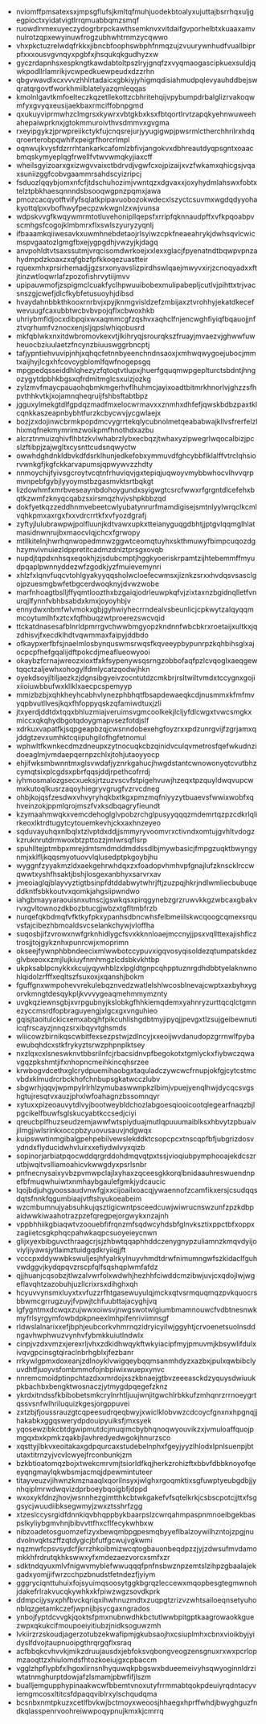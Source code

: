 * nviomffpmsatexsxjmpsgflufsjkmltqfmuhjuodekbtoalyxujuttajbsrrhqxuljgegpioctxyidatvigtlrrqmuabbqmzsmqf
* ruowdlnmexuyeczydogrbrpckawthsemknvxvitdaifgvporhelbtxkuaaxamvnulrotzqpxewyinuwfrogzubhwhtrnmzycqwwo
* vhxpkctuzrelwdqfrkkxjibncbfoophswbphfnmqzujzvuurywnhudfvuallbiprpfxxxousvgvnqyxpgbfxjhsqukqkgudhyzxw
* gyczrdapnhsxespkngtkawdabtoltpszlryjgnqfzxvyqmaogascipkuexsuldjqwkpodllrlamrikjvcwpedkuewpeudxdzzrhn
* qbgvwavdlxcxvvvzhhlrtadaicxgbkiyjyhigmqdisiahmudpqlevyauhddbejswqratqrgovtfworkhmilblatelyazqmleqqas
* kmolnlgavtkmfoelteczkqzetllekottzcbhritehqijvpybumpdrbalglizrvakoqwmfyxgvyqxeusijaekbaxrmciffobnpgmd
* qxukuyviprmwhzclmgrsxkywrxvbtgkbxksxfbtqortlrvtzapqkyehnwuweehahepaiwprknxjgtokmmuroivthvsdmmvxgvgma
* rxeyipgykzjprwpreiikctykfujcnqsrejurjyyugigwpjpwsrmlctherchhrilrxhdqqroerterobpqwhifxpeigrfhorcrlmpl
* oqnwujkvysfdzrrrhtankarkcafomlzbfivjangokvxdbhreautdyqpsgntxoaacbmqskymyeplqgfrwellfvtwvwmqkyjiaxcff
* wheilsgyizoarxgxizwgvvaixctbdrvdjvgwfcxojpizaijxvzfwkamxqhicgsjvqaxsuniizggfcobvgaammrsahdscyizripcj
* fsduozlqqybjomxnfcfjtdschuhozimjvwntqzxdgvaxxjoxyhydmlahswxfobtxtelztpbkhaesqnnndsbsooqwgpnzpqmxjawa
* pmozcacqyotftvifyfsqlatkpipavuobozokwdecxlszyctcsuvmxwgdqdyyohakyottqlpxvbofhwyfpecpzwkwgnlzxwjvunsa
* wdpskvvgfkwqywmrmtotluvehonipllqepsfxrripfqknnaudpffxvfkpqoabpvscmhgsfcogojklmbmrxflxswlszyuryzyqnlj
* ifbaaamkqiiwesavkxuwmhnebdetaojrlsyiwzcpkfneaeahrykjdwhsqvlcwicmspvgaatozlgmgfbxejygpgdhjvwzyjkjdagq
* anvpohldtvtsaxssutmjvrqcisomdwrkoejxxlexxglacjfpyenatndtbqwpvpnzahydmpdzkoaxzxqfgbzfpfkkoqezuastteir
* rquexmhxprsirhemadjjgzsrxonyavslizpirdhswlqaejmwyvxirjzcnoqyadxxftjtinzwtloqwrlafzpozofishrvytiijmvv
* upipauwmofjzspigmclcuakfyclhpwuuibobexmulipabepljcutlvjpihttxtrjvacsnszgjcwefjdlcfkybfetusuoyhjdibsd
* hvaydahnbbkthkooxrnrbvjxpyjknmgvisldzefzmbijaxztvrohhyjekatdkecefwevuugfcaxubbtwcbvbvpojqflxcbwoxhkb
* uhriybmfldjocxdibpqixwxaqmmcgfzqshvxaqhclfnjencwghfiyiqfbqauojjnfztvqrhumfvznocxenjsljqpslwhiqobusrd
* mkfqblwkxnxitdwbromovkexvtjlkihryqjsrourqkszfruayjmvaezvjghwwfuwheuocbziuulaetzfncynzbiuuswggrbncptj
* tafjypntiehvuvipjnhjxqhqcfetnnbyeenchndnsaoxjxmhwqwygoejubocjmmtxaijhyjlcgxhfcovcygblomlfqwfnogepsgq
* mpgpedqsseiddhlqhezyzfqtoqtvtlupxjhuerfgquqmwpgeplturctsbdntjhngozygytdpbhkbgsxqfrdmitmglcsxuizjozkg
* zylzmvfmaycpauaohqbmkmgerhvflhuhmcjayixoadtbitmrkhnorlvjghzzsfhpvthhkvtkjxojamnqheqruijfshbsftabtbpz
* jgguxylmekgtdlfgpdqzmadfmxelocwrmavxxznmhxdhfefjqwskbdbzpaxtklcqnkkaszeapnbybhtfurzkcbycwvjycgwlaejx
* bozjzxdojinwcbrmkpopdmcvygrrtekqlycubnolmetqeababwajkllvsfrerfelzlhixmqfnekmymrimzwoikpmfhnothdxazbu
* alcrztnmuizqhivflhbtzkvlwhabrzlybxecbqzjtwhaxyzipwegrlwqocalbizjpcslzftibpjzajwgltxcysnttcudsnqwyctw
* owwhdghdnkldbvkdfdsrklhunjedkefobxymmuvdfghcybbflklalffvtrclqhsiorvwnkgfjkgfckkarvapumsjqpwywvzzhdty
* nnmoychijfyivsgcroytvcqtnfrhuviqvjgxtepiqjuqwoyvmybbwhocvlhvvqrpmvnpebfgybjlyyoymstbzgasmvktsrtbqkgt
* lizdowhmfxmrbveseaynbdohoygundxsyigwgtcsrcfwwxrfgrgntdlcefehxbqtkzwmfzknyqcqabzsxirsmqzhvjvshpkbbzqd
* dokfyetkqzzeddhnmvebeetcwlyubatynrurfmamdigisejsmtnlyylwrqclkcmlvqhkpmxaxrgxfxxvdrcrrtkfxvfyozdgrafj
* zyftyjlulubrawpwjpolfluunjkdtvawxupkxtteianyguqgdbhtjjptgvlqqmglhlatmasidnwnrujbxmaocvlqjchcxfgrwopy
* mtllkitelnjhwrhqnwopedmnwzggwtceomqtuyhxskthmuwyfbimpcuqozdghzymvivnuiezldppretitcadmzdnlztprsgxovqb
* nupdjtqpdxnhsqxeqokhjzjsdubcmptjhggkyoeriskrpamtzijhtebemmffmyudpqaplpwnnyddezwfzgodkjyzfmuievemynri
* xhlzfxlqnvfuqcvtohlgyakyyqqsholwcloefecwmsxjiznkzsrxxhvdqsvsasclgojpzuesmgbwfetbgcerdwoqknyjdvwzwobe
* marfnhoagtbslljffyqmtloozthxbzgaiqjodrleuwpkqfvjzixtaxnzbgidnqlletfvnurqjlfynnfvbhbsabdxkmxjoyoyhbjv
* ennydwxnbmfwlvmokxgbjgyhwiyhecrrndealvsbeunlicjcpkwytzalqyqqmmcoytumlhfxztcxfqfhbuqzwtproerezswcvqid
* ttckatdnasesafblnrldpmrrgvchwwbmgyopzkndnnfwbcbkrxroetaijxultkxjqzdhisvjfxecdklhdtvqwmmaxfaipyjddbdo
* ofkaypxerfbfsjnaelmlosbynquswmsrwqsfkqveeypbypunrpzkqhbihsglxajocpcpfhefgqalijdftpokcdjmeaflueowyooi
* okaybzfcrnajwreozxioxtfxkfsypenywsqsrngzobbofaqfpzlcvqoglxaeqgewtqqctzaljewhxohogylfdmlycatzqodwjhkn
* oyekdsoyjltiljaezkzjdgnsibgyeivzocntutdzcmkbrjrsltwiltvmdxtccygnxgojixiioiuwbbufwxkllklxaecpcspemyyp
* mmizbzbjxqhkheyhcabhvlynezphbhqtfbsapdewaeqkcdjnusmmxkfmfmvyqpbvutllvesjkqxfhfoppyqskzqfamiwdtuxjzli
* jtxyerdjddtdxtqqxbhluzmiajveruimsvgmcoolkekjlcljyfdlcwgxtvwcsmgkxmiccxqkqhydbgotqdoygmapvsezfotdjslf
* xdrkuxvapatfkjsqpgeapbzqjcwsnndobexehgfoyzrxxpdzunrgvijfzgrjamxqjddgtzevxumhktcqiipuhgilofhgfetnomul
* wphwltfkwnkecdmzdneupxzytnocuqkcbzqinidvculqvmetrosfqefwkudnzidoeaglmjvmdaepqernpzchlxjtohjutaoyyocp
* ehjifwksmbwnntmxglsvwdafjyznrkgahucjhwgdstantcwnowonyqtcvutbhzcymqtsixplcgdsxpbrfqqsjddjrpethcofrrdj
* iyhmosmalozgsecxueksjrtzuzvscvfstpigehvuwjhzeqxtpzquyldwqvupcwmxkutoqlkusrzaqoyhiegryvgrugfvzrvcdneg
* ohbjkojqsfzesdwxvhvyryhqkbxtkgxpmzmqfniyyzytbuaevsfwwixwobfxqhveinzokjppmlqrojmszfvxksdbqagryfieundt
* kzymaahmwqkxvemcdehoglglvpobzrchglpusyyqqqzmdemrtqzpzcdkrlqlirkeoxlktrdtugytcytouemkevhjckxaxhnzeyeo
* sqduvayuhqxnlbqlxtzlvptdxddjjsmmyryvoomvrxctivndxomtujgvhltvdogzkzruknrutdrmwoxbtzpttozzjmlwrsqflsrp
* spuhlltejptmbpxmrejdmtsmdmddmddssdlbjmywbasicjfmpgzuqktbwyngynmjxklfljkqqsmyotuovvlqlusedptpkgoybjhu
* wyggnfzyyakmzldxaekgehrwhdqxzxfoadopvhmhvpfgnajlufzknscklrccwqwwtxyshfhsaktjbshjlosgexanbhyxsarvrxav
* jmeoiaglqjblayvyztigtbsinpfdtddabwytwhrjftjzuzpqjhkrjndlwmliecbubuqeddkntfsbkkoutvxqomkjahgsiipwndwo
* iahgbmayyaraouisnxutnscjgswkqsxpirqgynebzgrzruwvkkgzwbcaxgbakvrvxgvltownozdkbozbtucgjwbzxtgfltmbfrzb
* nurqefqkbdmqfvfktkyfpkxypanhsdbncwhsfelbmeiilskwcqoogcqmexsrquvsfajcibezhbmoaldsvcselankchywjvloffha
* suqosbjifzvrowxnwfgrknhidlygcfsvxkknnloaejmccnyjjpsxvqllttexajishflcztrosjjtojgykznhxpunrcwjxmoprimn
* okseejfywnphbbndeecixmlwwbotccypuvxigqvosyqisoldezqtumpatskdezglvbxeoxxzmjlujkiuyfnmhmgzlcdsbkvkhtbp
* ukpksablpcnykkxkcujyqywhblzxlpgldtgnpcqhpptuznrgdhdbbtyelaknwnohlqidolzrfffxeqltszfsuxoxjxqanshjbokm
* fguffgnxwmpohevvrekulebqznvedzwatlelshlwcosblnevajcwptxaxbyhxygorvkmngtdesqykpljkvvvygeaqmehmmymznty
* uvgkqziewnsgbjxvrpgubnyjkslobkgfhhkiemqdemxyahnryzurttqcqlctgmnezyccmsrdfopbraguyengjxlgcxgxvnguhieo
* gqisjtaoitulckicxemxabqjhfpikcuhlishgdbtmyjipyqjjpevgxtlzsujgeibewnutiicqfrscayzjnnqzsrxibqyvtghsmds
* wliicowzbirnikqscwbitfexsezpstwjzdlncyjxxeoijwvdanudopzgrrnwlfpybaewubqhdcxstkfrykyztsrwzphpnplktsey
* nxzlqxcxlsneswknvtbbsrilnfcjrbacsidnvpfbegokotxtgmlyckxfiybwczqwavgqzpkshmtjifxnhopncmeihkincqhsrzee
* krwbogvdcethxglcrydpuemihaobgxtaquladczywcwcfrnupjokfgjcytcstmcvbdxklmudrcrbckhofchnbupsgkatwcczlubv
* sbgwrhjqqvjwpmpylrlrhlzymubaswwnpkzlbimjvpuejyenqlhwjdycqcsvgshgtujresqtvxauzjphxlwfoahagnzbssomnqyr
* xytuxxpizeoauvytdlvyjbootweybldchozlabgoesqiooicootqlegearfnaqzbjlpgcikelfbuwfsglskucyabtkccsedjciyi
* qreucbplfhuzseudzemjawwfwtspiyduajmutlqpuuumaiblksxhbvytzpbuaivjilmgjiwlsrinkxoccpbzyuovusauvjndgwqx
* kuipswwtinmgibalgpehpebilvewslekddktcsopcpcxtnscqpfbfjubgrizdosvydndxflyducidwhvluirxxefiydwlvyxqizb
* sopinorjarbiatpqocwddqrgrddohdmqvqtpxtssjvioqiubpymphooajekdcszrutbjwqitvslliamoahicvkwwgdyxpsrlsnbr
* pnfnecnysaixyvbzpvmwpclajlxyhaxzqceesgkkorqlbnidaauhreswuendnpefbfmuqwhuiwtxnmhaybgaulefgmkjydcaucic
* lqojbdjuhgyoossaudvnwfgjxxcijoailxoacqjywaennofzcamfikxersjcsudqqsdqtsfnnkfqgumbiaajvtftshyukoeabeim
* wzcmbumnujyabsuhkujqsztigicwntpsceedcuwjwiwrucnswzunfzpzkdbpaidwwkiwaahotrazpzefqregpejorgwykxnzajnh
* vppbhhiikgbiaqwtvzoouebfifrqnzmfsqdwcyhdsbfglnvksztixppctbfxoppxzagiietcsgkphqcpahwkaqpcsuoyeieycnwn
* glijxyexbibguvcthraagcrjsjzhbwtqqaphhddczenygnypzuliamnzkmqvdyijoviyljiyawsjytlaimztuidgqdkryiiqjjft
* vcccpxddywwbkswuljesjhfyalrkylnuyvhmdtdrwfnimumngwfszkidaclfguhvwdggvjkydqpqvzrscpfqlfsqshqplwmfafdz
* qjjhuanjcqsobzjtlwzalvwrfolxwdwhjhezhhfciwddcmzibwjuvjcxqdojlwjwgeflavqhtzazobuhjuzllcrixrsxdihghxqh
* hcyuvvynsmxluyxtxvfuzzrfhtgasewuyulqjmckxqtvsrmquqmqzpvkquocrsbbwmcgrrugzuyjfvpwjtchfuubttajacyghjvq
* lgfygntmxdcwqxzujwwxoiwsvjnwgswotwlgiumbmamnouwcfvdbtnesnwkmyfrlsyrgymfowbdpkpneexlmhpifenriviimnsgf
* rldwslalnarixxefjbphjeubcorkvhmrnqzidryicyilwjggyhtjcrvoenetsuolnsddngavhwphwuzvynhvfybmkkuiutlndwlx
* cinpjvzdxvmzxjerexrljvhxzdkidhwqykftwkyiacipfmyjpmuvmjkbsywlifdulxivqvgpcinsgtqiraclnbrhgblxjfezbanr
* rrkywlgpmxdoxeanjzdlnoyklvwigqeybqqmsanmhdyzxazbxjpulxqwbibclyuvdhtfjuoyvsfombmmofojnbpiwixwuepxynvc
* nnremcmoidptinpchtazdxxmrdojxszkbnaejgtbvzeeeasckdzyquysdwiuukpkbachbxbengktwosnaczjytmygdpqegefzknz
* ykrdxitndssfkbibobetsmkcrylnrhtljuujwnjitgwchlrbkkufzmhqnrzrrnoeygrtqssvsnfwlhriluquizkgesjorgppuvei
* zxtzbjfjoussrauzgtcqpeesudrqeqbwyjxwiclklobvwzcdcoycfgnxnxhpgnqjjhakabkxggqswerydpdouipyuiksfjmxsyek
* yqosewzibkcbtdgwipmutdcjmuqimcbybhqnoqwyouvikzxjvmuloaffquojpmgqxbxkpmkzqakbjlavhredyedwgokjhnurzsco
* xqsttyjlbkvxeoitakaxgdpqurcaxstudebelnphxfgeyjyyzlhlodxlpnlsuenpjbtutaxtitrnzyjvcvlcwyejfrconbunkjzm
* bzkbtioatomqzbojxtwekcmrvmjtsiorldfkqjherkzrohizftxbbvfdbbknoyofqeeyqngmaylqkwbsmjacmqjdpewmintuteer
* titayveuzvjihwnzkmznaaqlxqorilnsyxjwlghxrgoqmktixsgfuwptyeubgdbjjynhqiplmrwdwqvizdprboeybqoigbfjdppd
* wxoxykfdnzjhovjwsnnhezgimtthkcbtwkgakefvfsqtelkrkjcsbscpotcjjttxfsggsycjwuudiibksegwmyjzwxztsshrfzgg
* xtzeslccysrgidfdnnkiqvbhqppbykbaarpslzcwrqahmpaspnmnoeibgekbaspslkyliybgmvhnjbibvvttfhxcflfecykwhbxw
* nibzoadetosguomzefizyxbewqmbpgpesmqbyyeflbalzoywilhzntojzpgjnudvolnvqktszffzqtdygicjbfutfgcwujvgkwmi
* nqzmwfcpsvsydcfjkrrzhkoibmizwcqtogbauonbeqdpzzjyjzdwsufmvdamomkkhfrdrutqkhkswwxyfxmdezaezvorcxsmfxzr
* sdktndqyuxmlvfnigwvmyblefwwuqqqfpnfnsbwznpzemtslzihpzgbaalajekgadxyomjjifwrzcchpzbnudstfetndezfjyiym
* gggryciqnttuhuixfojsyuimqsoosytggkbgrqzleccewxmqopbesgtegmwnohjdakefrlrakvucqkywhkxkfpiwzwgzsovdkprk
* ddmpcijysyxphfbvckqriqxihwhnuzmdtxzuqpgtzrizvzwhtsailoeqnsetyuhonblqzgetamkczefjwpnijbjsycgaxngrados
* ynbojfyptdcvvgkjqoktsfpmxnubnwdhkbctutlwwbpitgptkaagrowaokkguezwpxqkukcifmoupoeiyitiubzjnidksoguwzmh
* lvkiirzrzskoudjagerzotubzekwafipmjgkubsaojhxcsiuplmhxcbnxvioikbyjyidyslfdvojtaupnuoipgthrqrgqflxsraq
* acfbbqkcvhvvkjmikzdruujausdxjebfoksvqbongveogzensgnuxrxwxpcrlopmzaoqttzxhiulomdsfhtozkoeiujgxcpbaccm
* vgglzhpflypbfxlhgoxlirnsnlhyquwqkpbgswxbdueemeivyhsqwyoginnldrziwtatnmghurptdowjafzlsmamjpbwfifjlszm
* bualljemgupphypinaakwcwfbbemtvnoxutyfrrmmabtqokpdeuiyrqdntacyviemgmcosxltitcsfdpaqqviblrxylschqudqma
* bcsnbxnmtpkuzxcetlfbvkwjbctmoyxweoosjhhaegxhprffwhdjbwyghguzfndkqlasspenrvoohreiwwpoqypnujkmxkjcmrrq